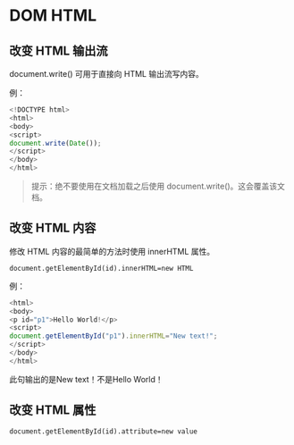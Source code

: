 # DOM HTML
## **改变 HTML 输出流**
document.write() 可用于直接向 HTML 输出流写内容。

例：

```javascript
<!DOCTYPE html>
<html>
<body>
<script>
document.write(Date());
</script>
</body>
</html>
```
> 提示：绝不要使用在文档加载之后使用 document.write()。这会覆盖该文档。

## **改变 HTML 内容**
修改 HTML 内容的最简单的方法时使用 innerHTML 属性。	
	
```
document.getElementById(id).innerHTML=new HTML
```			   
例：

```javascript			
<html>
<body>
<p id="p1">Hello World!</p>
<script>
document.getElementById("p1").innerHTML="New text!";
</script>
</body>
</html>
```			
此句输出的是New text！不是Hello World！
## **改变 HTML 属性**

```
document.getElementById(id).attribute=new value
```

